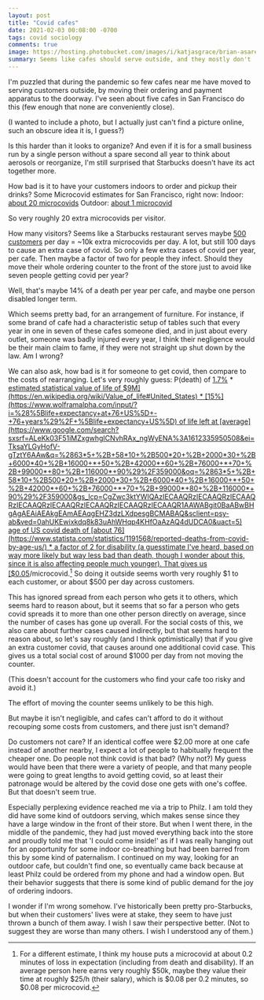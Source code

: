 ```yaml
---
layout: post
title: "Covid cafes"
date: 2021-02-03 00:08:00 -0700
tags: covid sociology
comments: true
image: https://hosting.photobucket.com/images/i/katjasgrace/brian-asare-z7lTC8cFKKs-unsplash.jpg
summary: Seems like cafes should serve outside, and they mostly don't
---
```

I'm puzzled that during the pandemic so few cafes near me have moved to serving customers outside, by moving their ordering and payment apparatus to the doorway. I've seen about five cafes in San Francisco do this (few enough that none are conveniently close).

(I wanted to include a photo, but I actually just can't find a picture online, such an obscure idea it is, I guess?)

Is this harder than it looks to organize? And even if it is for a small business run by a single person without a spare second all year to think about aerosols or reorganize, I'm still surprised that Starbucks doesn't have its act together more.<!--ex-->

How bad is it to have your customers indoors to order and pickup their drinks? Some Microcovid estimates for San Francisco, right now:
Indoor: [about 20 microcovids](https://www.microcovid.org/?distance=tenFt&duration=6&interaction=oneTime&personCount=5&riskProfile=average&setting=indoor&subLocation=US_06075&theirMask=thin&topLocation=US_06&voice=normal&yourMask=thin)
Outdoor: [about 1 microcovid](https://www.microcovid.org/?distance=tenFt&duration=6&interaction=oneTime&personCount=5&riskProfile=average&setting=outdoor&subLocation=US_06075&theirMask=thin&topLocation=US_06&voice=normal&yourMask=thin)

So very roughly 20 extra microcovids per visitor.

How many visitors? Seems like a Starbucks restaurant serves maybe [500 customers](https://www.quora.com/How-many-customers-does-an-average-Starbucks-serve-per-day) per day = ~10k extra microcovids per day. A lot, but still 100 days to cause an extra case of covid. So only a few extra cases of covid per year, per cafe. Then maybe a factor of two for people they infect. Should they move their whole ordering counter to the front of the store just to avoid like seven people getting covid per year?

Well, that's maybe 14% of a death per year per cafe, and maybe one person disabled longer term.

Which seems pretty bad, for an arrangement of furniture. For instance, if some brand of cafe had a characteristic setup of tables such that every year in one in seven of these cafes someone died, and in just about every outlet, someone was badly injured every year, I think their negligence would be their main claim to fame, if they were not straight up shut down by the law. Am I wrong?

We can also ask, how bad is it for someone to get covid, then compare to the costs of rearranging. Let's very roughly guess: P(death) of [1.7%](https://coronavirus.jhu.edu/data/mortality) * [estimated statistical value of life of $9M](https://en.wikipedia.org/wiki/Value_of_life#United_States) * [15%](https://www.wolframalpha.com/input/?i=%28%5Blife+expectancy+at+76+US%5D+-+76+years%29%2F+%5Blife+expectancy+US%5D) of life left at [average](https://www.google.com/search?sxsrf=ALeKk03F51iMZxgwhgICNvhRAx_ngWyENA%3A1612335950508&ei=TksaYLGyHofV-gTztY6AAw&q=%2863*5+%2B+58*10+%2B500*20+%2B+2000*30+%2B+6000*40+%2B+16000+*+50+%2B+42000*+60+%2B+76000+*+70+%2B+99000*+80+%2B+116000*+90%29%2F359000&oq=%2863*5+%2B+58*10+%2B500*20+%2B+2000*30+%2B+6000*40+%2B+16000+*+50+%2B+42000*+60+%2B+76000+*+70+%2B+99000*+80+%2B+116000*+90%29%2F359000&gs_lcp=CgZwc3ktYWIQAzIECAAQRzIECAAQRzIECAAQRzIECAAQRzIECAAQRzIECAAQRzIECAAQRzIECAAQR1AAWABgit0BaABwBHgAgAEAiAEAkgEAmAEAqgEHZ3dzLXdpesgBCMABAQ&sclient=psy-ab&ved=0ahUKEwixkdq8k83uAhWHqp4KHfOaAzAQ4dUDCA0&uact=5) age of US covid death of [about 76](https://www.statista.com/statistics/1191568/reported-deaths-from-covid-by-age-us/) * a factor of 2 for disability (a guesstimate I've heard, based on way more likely but way less bad than death, though I wonder about this, since it is also affecting people much younger). That gives us [$0.05](https://www.google.com/search?sxsrf=ALeKk03xOl6bSIXGu3aJJEJFnxxANW00kw%3A1612335476190&ei=dEkaYLWEC5XO0PEP0_aZoAU&q=0.017*9000000*.15*2%2F1000000&oq=0.017*9000000*.15*2%2F1000000&gs_lcp=CgZwc3ktYWIQAzoECAAQRzoECCMQJ1DmoCZYk7EmYJ7NJmgAcAJ4AIABrgGIAfQEkgEDNC4ymAEAoAEBqgEHZ3dzLXdpesgBCMABAQ&sclient=psy-ab&ved=0ahUKEwi1jsTakc3uAhUVJzQIHVN7BlQQ4dUDCA0&uact=5)/microcovid.[^1] So doing it outside seems worth very roughly $1 to each customer, or about $500 per day across customers.

This has ignored spread from each person who gets it to others, which seems hard to reason about, but it seems that so far a person who gets covid spreads it to more than one other person directly on average, since the number of cases has gone up overall. For the social costs of this, we also care about further cases caused indirectly, but that seems hard to reason about, so let's say roughly (and I think optimistically) that if you give an extra customer covid, that causes around one additional covid case. This gives us a total social cost of around $1000 per day from not moving the counter.

(This doesn't account for the customers who find your cafe too risky and avoid it.)

The effort of moving the counter seems unlikely to be this high.

But maybe it isn't negligible, and cafes can't afford to do it without recouping some costs from customers, and there just isn't demand?

Do customers not care? If an identical coffee were $2.00 more at one cafe instead of another nearby, I expect a lot of people to habitually frequent the cheaper one. Do people not think covid is that bad? (Why not?) My guess would have been that there were a variety of people, and that many people were going to great lengths to avoid getting covid, so at least their patronage would be altered by the covid dose one gets with one's coffee. But that doesn't seem true.

Especially perplexing evidence reached me via a trip to Philz. I am told they did have some kind of outdoors serving, which makes sense since they have a large window in the front of their store. But when I went there, in the middle of the pandemic, they had just moved everything back into the store and proudly told me that 'I could come inside!' as if I was really hanging out for an opportunity for some indoor co-breathing but had been barred from this by some kind of paternalism. I continued on my way, looking for an outdoor cafe, but couldn't find one, so eventually came back because at least Philz could be ordered from my phone and had a window open. But their behavior suggests that there is some kind of public demand for the joy of ordering indoors.

I wonder if I'm wrong somehow. I've historically been pretty pro-Starbucks, but when their customers' lives were at stake, they seem to have just thrown a bunch of them away. I wish I saw their perspective better. (Not to suggest they are worse than many others. I wish I understood any of them.)

[^1]: For a different estimate, I think my house puts a microcovid at about 0.2 minutes of loss in expectation (including from death and disability). If an average person here earns very roughly $50k, maybe they value their time at roughly $25/h (their salary), which is $0.08 per 0.2 minutes, so $0.08 per microcovid.

